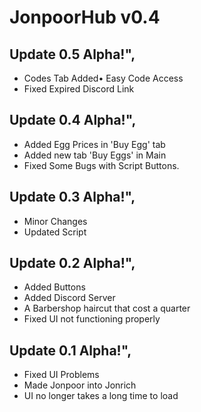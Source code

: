 # JonpoorHub v0.4


## Update 0.5 Alpha!",
- Codes Tab Added• Easy Code Access
- Fixed Expired Discord Link


## Update 0.4 Alpha!",
- Added Egg Prices in 'Buy Egg' tab
- Added new tab 'Buy Eggs' in Main
- Fixed Some Bugs with Script Buttons.



## Update 0.3 Alpha!",
- Minor Changes
- Updated Script



## Update 0.2 Alpha!",
- Added Buttons
- Added Discord Server
- A Barbershop haircut that cost a quarter
- Fixed UI not functioning properly



## Update 0.1 Alpha!",
- Fixed UI Problems
- Made Jonpoor into Jonrich
- UI no longer takes a long time to load

